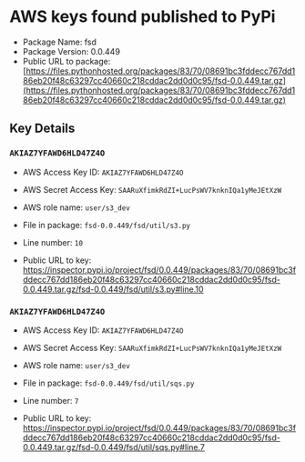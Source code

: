# AWS keys found published to PyPi

* Package Name: fsd
* Package Version: 0.0.449
* Public URL to package: [https://files.pythonhosted.org/packages/83/70/08691bc3fddecc767dd186eb20f48c63297cc40660c218cddac2dd0d0c95/fsd-0.0.449.tar.gz](https://files.pythonhosted.org/packages/83/70/08691bc3fddecc767dd186eb20f48c63297cc40660c218cddac2dd0d0c95/fsd-0.0.449.tar.gz)

## Key Details

### `AKIAZ7YFAWD6HLD47Z4O`

* AWS Access Key ID: `AKIAZ7YFAWD6HLD47Z4O`
* AWS Secret Access Key: `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` 
* AWS role name: `user/s3_dev`
* File in package: `fsd-0.0.449/fsd/util/s3.py`
* Line number: `10`

* Public URL to key: https://inspector.pypi.io/project/fsd/0.0.449/packages/83/70/08691bc3fddecc767dd186eb20f48c63297cc40660c218cddac2dd0d0c95/fsd-0.0.449.tar.gz/fsd-0.0.449/fsd/util/s3.py#line.10



### `AKIAZ7YFAWD6HLD47Z4O`

* AWS Access Key ID: `AKIAZ7YFAWD6HLD47Z4O`
* AWS Secret Access Key: `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` 
* AWS role name: `user/s3_dev`
* File in package: `fsd-0.0.449/fsd/util/sqs.py`
* Line number: `7`

* Public URL to key: https://inspector.pypi.io/project/fsd/0.0.449/packages/83/70/08691bc3fddecc767dd186eb20f48c63297cc40660c218cddac2dd0d0c95/fsd-0.0.449.tar.gz/fsd-0.0.449/fsd/util/sqs.py#line.7


